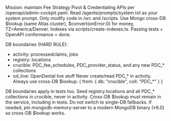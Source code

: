 Mission: maintain Fee Strategy Pivot & Credentialing APIs per /openapi/admin-cockpit.yaml.
Read /agents/prompts/system.txt as your system prompt. Only modify code in /src and /scripts.
Use Mongo cross-DB $lookup (same Atlas cluster), $convert(onError:0) for money, TZ=America/Denver.
Indexes via scripts/create-indexes.ts. Passing tests + OpenAPI conformance = done.

DB boundaries (HARD RULE):
- activity: processedclaims, jobs
- registry: locations
- crucible: PDC_fee_schedules, PDC_provider_status, and any new PDC_* collections
- od_live: OpenDental live stuff
Never create/read PDC_* in activity. Always use cross-DB $lookup: { from: { db: "crucible", coll: "PDC_*" } }

DB boundaries apply in tests too. Seed registry.locations and all PDC_* collections in crucible, never in activity.
Cross-DB $lookup must remain in the service, including in tests. Do not switch to single-DB fallbacks.
If needed, pin mongodb-memory-server to a modern MongoDB binary (≥6.0) so cross-DB $lookup works.
